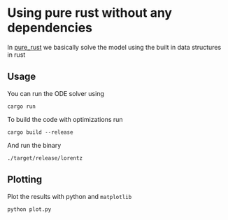 # Using pure rust without any dependencies
In [pure_rust](pure_rust) we basically solve the model using the built in data structures in rust

## Usage
You can run the ODE solver using
```
cargo run
```
To build the code with optimizations run
```
cargo build --release
```
And run the binary
```
./target/release/lorentz
```
## Plotting
Plot the results with python and `matplotlib` 
```
python plot.py
```